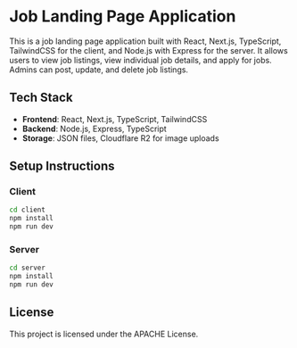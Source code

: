 # Job Landing Page Application

This is a job landing page application built with React, Next.js, TypeScript, TailwindCSS for the client, and Node.js with Express for the server. It allows users to view job listings, view individual job details, and apply for jobs. Admins can post, update, and delete job listings.

## Tech Stack

- **Frontend**: React, Next.js, TypeScript, TailwindCSS
- **Backend**: Node.js, Express, TypeScript
- **Storage**: JSON files, Cloudflare R2 for image uploads

## Setup Instructions

### Client

```bash
cd client
npm install
npm run dev
```

### Server

```bash
cd server
npm install
npm run dev
```

## License

This project is licensed under the APACHE License.
